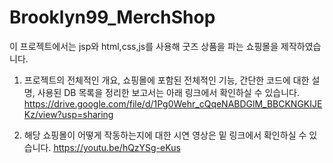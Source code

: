# Brooklyn99_MerchShop
이 프로젝트에서는 jsp와 html,css,js를 사용해 굿즈 상품을 파는 쇼핑몰을 제작하였습니다.

1. 프로젝트의 전체적인 개요, 쇼핑몰에 포함된 전체적인 기능, 
간단한 코드에 대한 설명, 사용된 DB 목록을 정리한 보고서는 아래 링크에서 확인하실 수 있습니다.
https://drive.google.com/file/d/1Pg0Wehr_cQqeNABDGlM_BBCKNGKIJEKz/view?usp=sharing

2. 해당 쇼핑몰이 어떻게 작동하는지에 대한 시연 영상은 밑 링크에서 확인하실 수 있습니다.
https://youtu.be/hQzYSg-eKus

